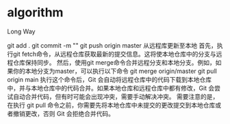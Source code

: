 # algorithm
Long Way

git add .
git commit -m ""
git push origin master
从远程库更新至本地
首先，执行git fetch命令，从远程仓库获取最新的提交信息。这将使本地仓库中的分支与远程仓库保持同步。
然后，使用git merge命令合并远程分支和本地分支。例如，如果你的本地分支为master，可以执行以下命令
git merge origin/master
 git pull origin main
执行这个命令后，Git 会自动将远程仓库中的代码下载到本地仓库中，并与本地仓库中的代码合并。如果本地仓库和远程仓库中都有修改，Git 会尝试自动合并代码，但有时可能会出现冲突，需要手动解决冲突。
需要注意的是，在执行 git pull 命令之前，你需要先将本地仓库中未提交的更改提交到本地仓库或者撤销更改，否则 Git 会拒绝合并代码。
